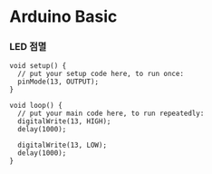 # Arduino Basic

### LED 점멸

  ```arduino
  void setup() {
    // put your setup code here, to run once:
    pinMode(13, OUTPUT);
  }

  void loop() {
    // put your main code here, to run repeatedly:
    digitalWrite(13, HIGH);
    delay(1000);

    digitalWrite(13, LOW);
    delay(1000);
  }
  ```
